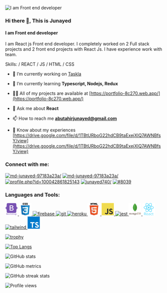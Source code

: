 ![I am Front end developer](https://i.ibb.co/qMNmfN5/Banner-1.jpg)

### Hi there 👋, This is Junayed
#### I am Front end developer


I am React js Front end developer. I completely worked on 2 Full stack projects and 2 front end projects with React Js. I have experience work with team.

Skills: / REACT / JS / HTML / CSS

- 🔭 I’m currently working on [Taskla](https://taskla-hr.netlify.app/)

- 🌱 I’m currently learning **Typescript, Nodejs, Redux**

- 👨‍💻 All of my projects are available at [https://portfolio-8c270.web.app/](https://portfolio-8c270.web.app/)

- 💬 Ask me about **React**

- 📫 How to reach me **abutahirjunayed@gmail.com**

- 📄 Know about my experiences [https://drive.google.com/file/d/1TBtURboG22hdCB9taExejXlQ7AWNBfsY/view](https://drive.google.com/file/d/1TBtURboG22hdCB9taExejXlQ7AWNBfsY/view)

<h3 align="left">Connect with me:</h3>
<p align="left">
<a href="[https://github.com/Junayed5]" target="blank"><img align="center" src="https://cdn.jsdelivr.net/npm/simple-icons@3.0.1/icons/github.svg" alt="md-junayed-97183a23a/" height="40" /></a>
<a href="https://linkedin.com/in/md-junayed-97183a23a/" target="blank"><img align="center" src="https://raw.githubusercontent.com/rahuldkjain/github-profile-readme-generator/master/src/images/icons/Social/linked-in-alt.svg" alt="md-junayed-97183a23a/" height="30" width="40" /></a>
<a href="https://fb.com/profile.php?id=100042861825143" target="blank"><img align="center" src="https://raw.githubusercontent.com/rahuldkjain/github-profile-readme-generator/master/src/images/icons/Social/facebook.svg" alt="profile.php?id=100042861825143" height="30" width="40" /></a>
<a href="https://instagram.com/junayed740/" target="blank"><img align="center" src="https://raw.githubusercontent.com/rahuldkjain/github-profile-readme-generator/master/src/images/icons/Social/instagram.svg" alt="junayed740/" height="30" width="40" /></a>
<a href="https://discord.gg/#8039" target="blank"><img align="center" src="https://raw.githubusercontent.com/rahuldkjain/github-profile-readme-generator/master/src/images/icons/Social/discord.svg" alt="#8039" height="30" width="40" /></a>
</p>

<h3 align="left">Languages and Tools:</h3>
<p align="left"> <a href="https://getbootstrap.com" target="_blank" rel="noreferrer"> <img src="https://raw.githubusercontent.com/devicons/devicon/master/icons/bootstrap/bootstrap-plain-wordmark.svg" alt="bootstrap" width="40" height="40"/> </a> <a href="https://www.w3schools.com/css/" target="_blank" rel="noreferrer"> <img src="https://raw.githubusercontent.com/devicons/devicon/master/icons/css3/css3-original-wordmark.svg" alt="css3" width="40" height="40"/> </a> <a href="https://firebase.google.com/" target="_blank" rel="noreferrer"> <img src="https://www.vectorlogo.zone/logos/firebase/firebase-icon.svg" alt="firebase" width="40" height="40"/> </a> <a href="https://git-scm.com/" target="_blank" rel="noreferrer"> <img src="https://www.vectorlogo.zone/logos/git-scm/git-scm-icon.svg" alt="git" width="40" height="40"/> </a> <a href="https://heroku.com" target="_blank" rel="noreferrer"> <img src="https://www.vectorlogo.zone/logos/heroku/heroku-icon.svg" alt="heroku" width="40" height="40"/> </a> <a href="https://www.w3.org/html/" target="_blank" rel="noreferrer"> <img src="https://raw.githubusercontent.com/devicons/devicon/master/icons/html5/html5-original-wordmark.svg" alt="html5" width="40" height="40"/> </a> <a href="https://developer.mozilla.org/en-US/docs/Web/JavaScript" target="_blank" rel="noreferrer"> <img src="https://raw.githubusercontent.com/devicons/devicon/master/icons/javascript/javascript-original.svg" alt="javascript" width="40" height="40"/> </a> <a href="https://jestjs.io" target="_blank" rel="noreferrer"> <img src="https://www.vectorlogo.zone/logos/jestjsio/jestjsio-icon.svg" alt="jest" width="40" height="40"/> </a> <a href="https://www.mongodb.com/" target="_blank" rel="noreferrer"> <img src="https://raw.githubusercontent.com/devicons/devicon/master/icons/mongodb/mongodb-original-wordmark.svg" alt="mongodb" width="40" height="40"/> </a> <a href="https://reactjs.org/" target="_blank" rel="noreferrer"> <img src="https://raw.githubusercontent.com/devicons/devicon/master/icons/react/react-original-wordmark.svg" alt="react" width="40" height="40"/> </a> <a href="https://tailwindcss.com/" target="_blank" rel="noreferrer"> <img src="https://www.vectorlogo.zone/logos/tailwindcss/tailwindcss-icon.svg" alt="tailwind" width="40" height="40"/> </a> <a href="https://www.typescriptlang.org/" target="_blank" rel="noreferrer"> <img src="https://raw.githubusercontent.com/devicons/devicon/master/icons/typescript/typescript-original.svg" alt="typescript" width="40" height="40"/> </a> </p>

[![trophy](https://github-profile-trophy.vercel.app/?username=Junayed5)](https://github.com/ryo-ma/github-profile-trophy)

[![Top Langs](https://github-readme-stats.vercel.app/api/top-langs/?username=Junayed5)](https://github.com/anuraghazra/github-readme-stats)

![GitHub stats](https://github-readme-stats.vercel.app/api?username=Junayed5&show_icons=true)  

![GitHub metrics](https://metrics.lecoq.io/Junayed5)  

![GitHub streak stats](https://github-readme-streak-stats.herokuapp.com/?user=Junayed5)  

![Profile views](https://gpvc.arturio.dev/Junayed5)  
